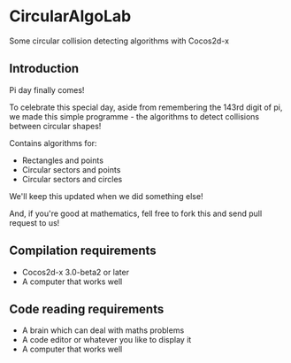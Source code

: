 CircularAlgoLab
===============

Some circular collision detecting algorithms with Cocos2d-x

Introduction
------------

Pi day finally comes!

To celebrate this special day, aside from remembering the 143rd digit of pi, we made this simple programme - the algorithms to detect collisions between circular shapes!

Contains algorithms for:

* Rectangles and points
* Circular sectors and points
* Circular sectors and circles

We'll keep this updated when we did something else!

And, if you're good at mathematics, fell free to fork this and send pull request to us!

Compilation requirements
------------------------
* Cocos2d-x 3.0-beta2 or later
* A computer that works well

Code reading requirements
-------------------------
* A brain which can deal with maths problems
* A code editor or whatever you like to display it
* A computer that works well

